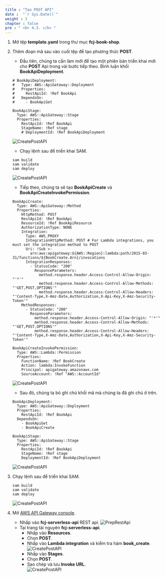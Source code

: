 ```yaml
---
title : "Tạo POST API"
date :  "`r Sys.Date()`" 
weight : 3
chapter : false
pre : " <b> 4.3. </b> "
---
```

1. Mở tệp **template.yaml** trong thư mục **fcj-book-shop**.

2. Thêm đoạn mã sau vào cuối tệp để tạo phương thức **POST**.
    - Đầu tiên, chúng ta cần làm mới để tạo một phiên bản triển khai mới cho **POST** Api trong vài bước tiếp theo. Bình luận khối **BookApiDeployment**.
    ```
    # BookApiDeployment:
    #   Type: AWS::ApiGateway::Deployment
    #   Properties:
    #     RestApiId: !Ref BookApi
    #   DependsOn:
    #     - BookApiGet

    BookApiStage:
      Type: AWS::ApiGateway::Stage
      Properties:
        RestApiId: !Ref BookApi
        StageName: !Ref stage
        # DeploymentId: !Ref BookApiDeployment
    ```
    ![CreatePostAPI](/images/temp/1/72.png?&width=90pc)
    - Chạy lệnh sau để triển khai SAM.
    ```
    sam build
    sam validate
    sam deploy
    ```
    ![CreatePostAPI](/images/temp/1/73.png?&width=90pc)
    - Tiếp theo, chúng ta sẽ tạo **BookApiCreate** và **BookApiCreateInvokePermission**.
    ```
    BookApiCreate:
      Type: AWS::ApiGateway::Method
      Properties:
        HttpMethod: POST
        RestApiId: !Ref BookApi
        ResourceId: !Ref BookApiResource
        AuthorizationType: NONE
        Integration:
          Type: AWS_PROXY
          IntegrationHttpMethod: POST # For Lambda integrations, you must set the integration method to POST
          Uri: !Sub >-
            arn:aws:apigateway:${AWS::Region}:lambda:path/2015-03-31/functions/${BookCreate.Arn}/invocations
          IntegrationResponses:
            - StatusCode: "200"
              ResponseParameters:
                method.response.header.Access-Control-Allow-Origin: "'*'"
                method.response.header.Access-Control-Allow-Methods: "'GET,POST,OPTIONS'"
                method.response.header.Access-Control-Allow-Headers: "'Content-Type,X-Amz-Date,Authorization,X-Api-Key,X-Amz-Security-Token'"
        MethodResponses:
          - StatusCode: "200"
            ResponseParameters:
              method.response.header.Access-Control-Allow-Origin: "'*'"
              method.response.header.Access-Control-Allow-Methods: "'GET,POST,OPTIONS'"
              method.response.header.Access-Control-Allow-Headers: "'Content-Type,X-Amz-Date,Authorization,X-Api-Key,X-Amz-Security-Token'"

    BookApiCreateInvokePermission:
      Type: AWS::Lambda::Permission
      Properties:
        FunctionName: !Ref BookCreate
        Action: lambda:InvokeFunction
        Principal: apigateway.amazonaws.com
        SourceAccount: !Ref "AWS::AccountId"
    ```
    ![CreatePostAPI](/images/temp/1/74.png?&width=90pc)
    - Sau đó, chúng ta bỏ ghi chú khối mã mà chúng ta đã ghi chú ở trên.
    ```
    BookApiDeployment:
      Type: AWS::ApiGateway::Deployment
      Properties:
        RestApiId: !Ref BookApi
      DependsOn:
        - BookApiGet
        - BookApiCreate

    BookApiStage:
      Type: AWS::ApiGateway::Stage
      Properties:
        RestApiId: !Ref BookApi
        StageName: !Ref stage
        DeploymentId: !Ref BookApiDeployment
    ```
    ![CreatePostAPI](/images/temp/1/75.png?&width=90pc)

3. Chạy lệnh sau để triển khai SAM.
    ```
    sam build
    sam validate
    sam deploy
    ```
    ![CreatePostAPI](/images/temp/1/76.png?&width=90pc)

4. Mở [AWS API Gateway console](https://us-east-1.console.aws.amazon.com/apigateway/home?region=us-east-1).
    - Nhấp vào **fcj-serverless-api** REST api.
    ![PrepRestApi](/images/temp/1/64.png?width=90pc)
    - Tại trang tài nguyên **fcj-serverless-api**.
      - Nhấp vào **Resources**.
      - Chọn **POST**.
      - Nhấp vào **Lambda integration** và kiểm tra hàm **book_create**.     
      ![CreatePostAPI](/images/temp/1/77.png?&width=90pc)
      - Nhấp vào **Stages**.
      - Chọn **POST**.
      - Sao chép và lưu **Invoke URL**.     
      ![CreatePostAPI](/images/temp/1/78.png?&width=90pc)
